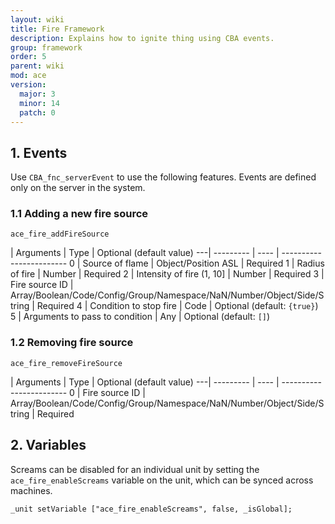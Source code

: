 ```yaml
---
layout: wiki
title: Fire Framework
description: Explains how to ignite thing using CBA events.
group: framework
order: 5
parent: wiki
mod: ace
version:
  major: 3
  minor: 14
  patch: 0
---
```



## 1. Events

Use `CBA_fnc_serverEvent` to use the following features. Events are defined only on the server in the system.

### 1.1 Adding a new fire source

`ace_fire_addFireSource`

   | Arguments | Type | Optional (default value)
---| --------- | ---- | ------------------------
0  | Source of flame | Object/Position ASL | Required
1  | Radius of fire | Number | Required
2  | Intensity of fire (1, 10] | Number | Required
3  | Fire source ID | Array/Boolean/Code/Config/Group/Namespace/NaN/Number/Object/Side/String | Required
4  | Condition to stop fire | Code | Optional (default: `{true}`)
5  | Arguments to pass to condition | Any | Optional (default: `[]`)

### 1.2 Removing fire source

`ace_fire_removeFireSource`

   | Arguments | Type | Optional (default value)
---| --------- | ---- | ------------------------
0  | Fire source ID | Array/Boolean/Code/Config/Group/Namespace/NaN/Number/Object/Side/String | Required

## 2. Variables

Screams can be disabled for an individual unit by setting the `ace_fire_enableScreams` variable on the unit, which can be synced across machines.

```sqf
_unit setVariable ["ace_fire_enableScreams", false, _isGlobal];
```
